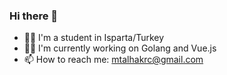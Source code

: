 ### Hi there 👋

<!--
**mtalhakrc/mtalhakrc** is a ✨ _special_ ✨ repository because its `README.md` (this file) appears on your GitHub profile.

Here are some ideas to get you started:

- 🔭 I’m currently working on ...
- 🌱 I’m currently learning ...
- 👯 I’m looking to collaborate on ...
- 🤔 I’m looking for help with ...
- 💬 Ask me about ...
- 📫 How to reach me: ...
- 😄 Pronouns: ...
- ⚡ Fun fact: ...
-->

- 👨‍🎓 I'm a student in Isparta/Turkey
- 🧑‍💻 I'm currently working on Golang and Vue.js 
- 📫 How to reach me: mtalhakrc@gmail.com
